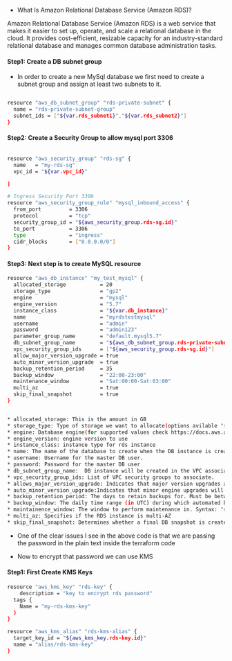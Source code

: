 * What Is Amazon Relational Database Service (Amazon RDS)?

Amazon Relational Database Service (Amazon RDS) is a web service that makes it easier to set up, operate, and scale a relational database in the cloud. It provides cost-efficient, resizable capacity for an industry-standard relational database and manages common database administration tasks.

#### Step1: Create a DB subnet group

* In order to create a new MySql database we first need to create a subnet group and assign at least two subnets to it.

```sh

resource "aws_db_subnet_group" "rds-private-subnet" {
  name = "rds-private-subnet-group"
  subnet_ids = ["${var.rds_subnet1}","${var.rds_subnet2}"]
}
```

#### Step2: Create a Security Group to allow mysql port 3306

```sh

resource "aws_security_group" "rds-sg" {
  name   = "my-rds-sg"
  vpc_id = "${var.vpc_id}"

}

# Ingress Security Port 3306
resource "aws_security_group_rule" "mysql_inbound_access" {
  from_port         = 3306
  protocol          = "tcp"
  security_group_id = "${aws_security_group.rds-sg.id}"
  to_port           = 3306
  type              = "ingress"
  cidr_blocks       = ["0.0.0.0/0"]
}
```

#### Step3: Next step is to create MySQL resource

```sh
resource "aws_db_instance" "my_test_mysql" {
  allocated_storage           = 20
  storage_type                = "gp2"
  engine                      = "mysql"
  engine_version              = "5.7"
  instance_class              = "${var.db_instance}"
  name                        = "myrdstestmysql"
  username                    = "admin"
  password                    = "admin123"
  parameter_group_name        = "default.mysql5.7"
  db_subnet_group_name        = "${aws_db_subnet_group.rds-private-subnet.name}"
  vpc_security_group_ids      = ["${aws_security_group.rds-sg.id}"]
  allow_major_version_upgrade = true
  auto_minor_version_upgrade  = true
  backup_retention_period     = 35
  backup_window               = "22:00-23:00"
  maintenance_window          = "Sat:00:00-Sat:03:00"
  multi_az                    = true
  skip_final_snapshot         = true
}
```

```sh

* allocated_storage: This is the amount in GB
* storage_type: Type of storage we want to allocate(options avilable "standard" (magnetic), "gp2" (general purpose SSD), or "io1" (provisioned IOPS SSD)
* engine: Database engine(for supported values check https://docs.aws.amazon.com/AmazonRDS/latest/APIReference/API_CreateDBInstance.html) eg: Oracle, Amazon Aurora,Postgres 
* engine_version: engine version to use
* instance_class: instance type for rds instance
* name: The name of the database to create when the DB instance is created.
* username: Username for the master DB user.
* password: Password for the master DB user
* db_subnet_group_name:  DB instance will be created in the VPC associated with the DB subnet group. If unspecified, will be created in the default VPC
* vpc_security_group_ids: List of VPC security groups to associate.
* allows_major_version_upgrade: Indicates that major version upgrades are allowed. Changing this parameter does not result in an outage and the change is asynchronously applied as soon as possible.
* auto_minor_version_upgrade:Indicates that minor engine upgrades will be applied automatically to the DB instance during the maintenance window. Defaults to true.
* backup_retention_period: The days to retain backups for. Must be between 0 and 35. When creating a Read Replica the value must be greater than 0
* backup_window: The daily time range (in UTC) during which automated backups are created if they are enabled. Must not overlap with maintenance_window
* maintainence_window: The window to perform maintenance in. Syntax: "ddd:hh24:mi-ddd:hh24:mi".
* multi_az: Specifies if the RDS instance is multi-AZ
* skip_final_snapshot: Determines whether a final DB snapshot is created before the DB instance is deleted. If true is specified, no DBSnapshot is created. If false is specified, a DB snapshot is created before the DB instance is deleted, using the value from final_snapshot_identifier. Default is false
```

* One of the clear issues I see in the above code is that we are passing the password in the plain text inside the terraform code


* Now to encrypt that password we can use KMS
#### Step1: First Create KMS Keys

```sh
resource "aws_kms_key" "rds-key" {
    description = "key to encrypt rds password"
  tags {
    Name = "my-rds-kms-key"
  }
}

resource "aws_kms_alias" "rds-kms-alias" {
  target_key_id = "${aws_kms_key.rds-key.id}"
  name = "alias/rds-kms-key"
}
```